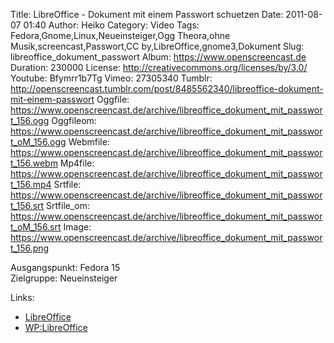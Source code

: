 Title: LibreOffice - Dokument mit einem Passwort schuetzen
Date: 2011-08-07 01:40
Author: Heiko
Category: Video
Tags: Fedora,Gnome,Linux,Neueinsteiger,Ogg Theora,ohne Musik,screencast,Passwort,CC by,LibreOffice,gnome3,Dokument
Slug: libreoffice_dokument_passwort
Album: https://www.openscreencast.de
Duration: 230000
License: http://creativecommons.org/licenses/by/3.0/
Youtube: Bfymrr1b7Tg
Vimeo: 27305340
Tumblr: http://openscreencast.tumblr.com/post/8485562340/libreoffice-dokument-mit-einem-passwort
Oggfile: https://www.openscreencast.de/archive/libreoffice_dokument_mit_passwort_156.ogg
Oggfileom: https://www.openscreencast.de/archive/libreoffice_dokument_mit_passwort_oM_156.ogg
Webmfile: https://www.openscreencast.de/archive/libreoffice_dokument_mit_passwort_156.webm
Mp4file: https://www.openscreencast.de/archive/libreoffice_dokument_mit_passwort_156.mp4
Srtfile: https://www.openscreencast.de/archive/libreoffice_dokument_mit_passwort_156.srt
Srtfile_om: https://www.openscreencast.de/archive/libreoffice_dokument_mit_passwort_oM_156.srt
Image: https://www.openscreencast.de/archive/libreoffice_dokument_mit_passwort_156.png

Ausgangspunkt: Fedora 15  
Zielgruppe: Neueinsteiger  

Links:

  * [LibreOffice](http://de.libreoffice.org/hilfe-kontakt/handbuecher/ "Link zu LibreOffice")
  * [WP:LibreOffice](http://de.wikipedia.org/wiki/Libreoffice "LibreOffice")


